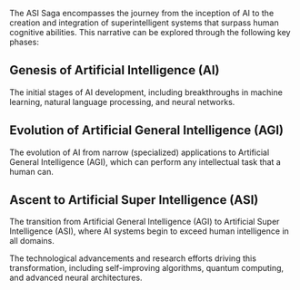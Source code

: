 The ASI Saga encompasses the journey from the inception of AI to the creation and integration of superintelligent systems that surpass human cognitive abilities. This narrative can be explored through the following key phases:

## Genesis of Artificial Intelligence (AI)

The initial stages of AI development, including breakthroughs in machine learning, natural language processing, and neural networks.

## Evolution of Artificial General Intelligence (AGI)

The evolution of AI from narrow (specialized) applications to Artificial General Intelligence (AGI), which can perform any intellectual task that a human can.

## Ascent to Artificial Super Intelligence (ASI)

The transition from Artificial General Intelligence (AGI) to Artificial Super Intelligence (ASI), where AI systems begin to exceed human intelligence in all domains.

The technological advancements and research efforts driving this transformation, including self-improving algorithms, quantum computing, and advanced neural architectures.
